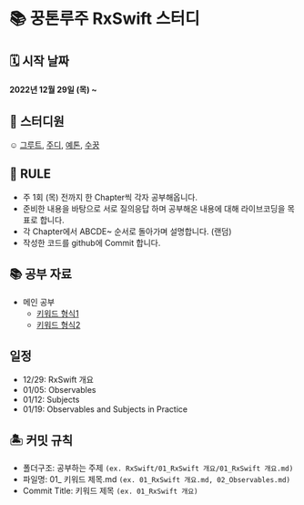 #  📚 꿍톤루주 RxSwift 스터디 
## 🗓 시작 날짜
#### 2022년 12월 29일 (목) ~

## 👥 스터디원
☺️ [그루트](https://github.com/Groot-94), [주디](https://github.com/Judy-999), [예톤](https://github.com/yeeton37), [수꿍](https://github.com/Jeon-Minsu)

## 🐳 RULE
- 주 1회 (목) 전까지 한 Chapter씩 각자 공부해옵니다.
- 준비한 내용을 바탕으로 서로 질의응답 하며 공부해온 내용에 대해 라이브코딩을 목표로 합니다.
- 각 Chapter에서 ABCDE~ 순서로 돌아가며 설명합니다. (랜덤)
- 작성한 코드를 github에 Commit 합니다.

## 📚 공부 자료 
- 메인 공부
  - [키워드 형식1](https://github.com/fimuxd/RxSwift#Contributors)
  - [키워드 형식2](https://ios-development.tistory.com/95)

## 일정
- 12/29: RxSwift 개요
- 01/05: Observables
- 01/12: Subjects
- 01/19: Observables and Subjects in Practice


## 🏝 커밋 규칙
> 
- 폴더구조: 공부하는 주제 `(ex. RxSwift/01_RxSwift 개요/01_RxSwift 개요.md)`
- 파일명: 01_ 키워드 제목.md  `(ex. 01_RxSwift 개요.md, 02_Observables.md)`
- Commit Title: 키워드 제목 `(ex. 01_RxSwift 개요)`
